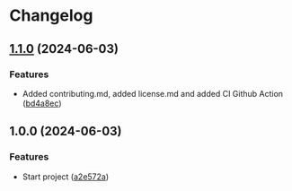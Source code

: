 # Changelog

## [1.1.0](https://github.com/andresousadotpt/reminder-bot/compare/v1.0.0...v1.1.0) (2024-06-03)


### Features

* Added contributing.md, added license.md and added CI Github Action ([bd4a8ec](https://github.com/andresousadotpt/reminder-bot/commit/bd4a8ecc879a2af1f8db26bca122fbc97169ba2b))

## 1.0.0 (2024-06-03)


### Features

* Start project ([a2e572a](https://github.com/andresousadotpt/reminder-bot/commit/a2e572ae7fd3fea4fd2d8eed0f48e9d341b11500))
